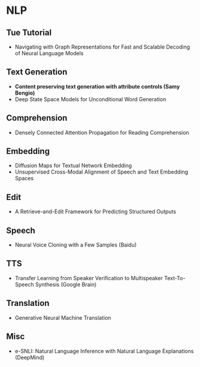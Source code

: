 # NLP

## Tue Tutorial
- Navigating with Graph Representations for Fast and Scalable Decoding of Neural Language Models

## Text Generation
- **Content preserving text generation with attribute controls (Samy Bengio)**
- Deep State Space Models for Unconditional Word Generation

## Comprehension
- Densely Connected Attention Propagation for Reading Comprehension

## Embedding
- Diffusion Maps for Textual Network Embedding
- Unsupervised Cross-Modal Alignment of Speech and Text Embedding Spaces

## Edit
- A Retrieve-and-Edit Framework for Predicting Structured Outputs

## Speech
- Neural Voice Cloning with a Few Samples (Baidu)

## TTS
- Transfer Learning from Speaker Verification to Multispeaker Text-To-Speech Synthesis (Google Brain)

## Translation
- Generative Neural Machine Translation

## Misc
- e-SNLI: Natural Language Inference with Natural Language Explanations (DeepMind)
